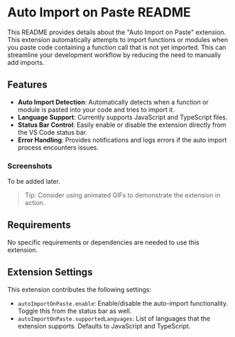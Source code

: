 # Auto Import on Paste README

This README provides details about the "Auto Import on Paste" extension. This extension automatically attempts to import functions or modules when you paste code containing a function call that is not yet imported. This can streamline your development workflow by reducing the need to manually add imports.

## Features

- **Auto Import Detection**: Automatically detects when a function or module is pasted into your code and tries to import it.
- **Language Support**: Currently supports JavaScript and TypeScript files.
- **Status Bar Control**: Easily enable or disable the extension directly from the VS Code status bar.
- **Error Handling**: Provides notifications and logs errors if the auto import process encounters issues.

### Screenshots

To be added later.

> Tip: Consider using animated GIFs to demonstrate the extension in action.

## Requirements

No specific requirements or dependencies are needed to use this extension.

## Extension Settings

This extension contributes the following settings:

- `autoImportOnPaste.enable`: Enable/disable the auto-import functionality. Toggle this from the status bar as well.
- `autoImportOnPaste.supportedLanguages`: List of languages that the extension supports. Defaults to JavaScript and TypeScript.
